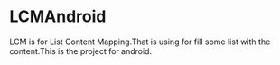 # LCMAndroid
LCM is for List Content Mapping.That is using for fill some list with the content.This is the project for android.
